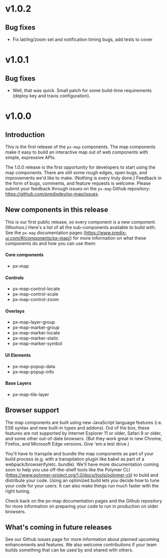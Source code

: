 v1.0.2
==================
## Bug fixes
* Fix lat/lng/zoom set and notification timing bugs, add tests to cover

v1.0.1
==================
## Bug fixes
* Well, that was quick. Small patch for some build-time requirements (deploy key and travis configuration).

v1.0.0
==================
## Introduction
This is the first release of the `px-map` components. The map components make it easy to build an interactive map out of web components with simple, expressive APIs.

The 1.0.0 release is the first opportunity for developers to start using the map components. There are still some rough edges, open bugs, and improvements we'd like to make. (Nothing is every truly done.) Feedback in the form of bugs, comments, and feature requests is welcome. Please submit your feedback through issues on the `px-map` Github repository: https://github.com/predixdev/px-map/issues.

## New components in this release

This is our first public release, so every component is a new component. (Woohoo.) Here's a list of all the sub-components available to build with. See the `px-map` documentation pages (https://www.predix-ui.com/#/components/px-map/) for more information on what these components do and how you can use them:

#### Core components
* px-map

#### Controls
* px-map-control-locate
* px-map-control-scale
* px-map-control-zoom

#### Overlays
* px-map-layer-group
* px-map-marker-group
* px-map-marker-locate
* px-map-marker-static
* px-map-marker-symbol

#### UI Elements
* px-map-popup-data
* px-map-popup-info

#### Base Layers
* px-map-tile-layer

## Browser support

The map components are built using new JavaScript language features (i.e. ES6 syntax and new built-in types and addons). Out of the box, these features are not supported by Internet Explorer 11 or older, Safari 9 or older, and some other out-of-date browsers. (But they work great in new Chrome, Firefox, and Microsoft Edge versions. Give 'em a test drive.)

You'll have to transpile and bundle the map components as part of your build process (e.g. with a transpilation plugin like babel as part of a webpack/browserify/etc. bundle). We'll have more documentation coming soon to help you use off-the-shelf tools like the Polymer CLI (https://www.polymer-project.org/1.0/docs/tools/polymer-cli) to build and distribute your code. Using an optimized build lets you decide how to tune your code for your users. It can also make things run much faster with the right tuning.

Check back on the px-map documentation pages and the Github repository for more information on preparing your code to run in production on older browsers.

## What's coming in future releases

See our Github issues page for more information about planned upcoming enhancements and features. We also welcome contributions if your team builds something that can be used by and shared with others.
